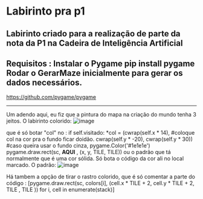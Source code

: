 # Labirinto pra p1
Labirinto criado para a realização de parte da nota da P1 na Cadeira de Inteligência Artificial 
------------------------------------------
Requisitos :
Instalar o Pygame 
pip install pygame
Rodar o GerarMaze inicialmente para gerar os dados necessários.
----------------------------------------
https://github.com/pygame/pygame



-----------------------------------------------------------------------------------------------------
Um adendo aqui, eu fiz que a pintura do mapa na criação do mundo tenha 3 jeitos. O labirinto colorido:
![image](https://github.com/user-attachments/assets/29a67180-4898-421f-852c-46e6a53990b7)

que é só botar "col" no : 
if self.visitado:
 *col = (cwrap(self.x * 14), #coloque col na cor pra o fundo ficar doidão.
 cwrap(self.y * -20),
 cwrap(self.y * 30)) #caso queira usar o fundo cinza, pygame.Color('#1e1e1e')
 pygame.draw.rect(sc, **AQUI** , (x, y, TILE, TILE))
ou o padrão que tá normalmente que é uma cor sólida. Só bota o código da cor ali no local marcado.
O padrão:
![image](https://github.com/user-attachments/assets/8a4985e0-c386-4b81-8bfe-4da233f7d151)

Há tambem a opção de tirar o rastro colorido, que é só comentar a parte do código :
[pygame.draw.rect(sc, colors[i],
(cell.x * TILE + 2, cell.y * TILE + 2,
TILE , TILE )) for i,
cell in enumerate(stack)]


